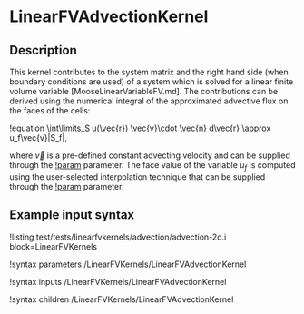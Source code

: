# LinearFVAdvectionKernel

## Description

This kernel contributes to the system matrix and the right hand side
(when boundary conditions are used) of a system which is solved for a
linear finite volume variable [MooseLinearVariableFV.md].
The contributions can be derived using the numerical integral of the approximated advective flux
on the faces of the cells:

!equation
\int\limits_S u(\vec{r}) \vec{v}\cdot \vec{n} d\vec{r} \approx
u_f\vec{v}|S_f|,

where $\vec{v}$ is a pre-defined constant advecting velocity and can be supplied through
the [!param](/LinearFVKernels/LinearFVAdvectionKernel/velocity) parameter.
The face value of the variable $u_f$ is computed using the user-selected interpolation
technique that can be supplied through the [!param](/LinearFVKernels/LinearFVAdvectionKernel/advected_interp_method) parameter.

## Example input syntax

!listing test/tests/linearfvkernels/advection/advection-2d.i block=LinearFVKernels

!syntax parameters /LinearFVKernels/LinearFVAdvectionKernel

!syntax inputs /LinearFVKernels/LinearFVAdvectionKernel

!syntax children /LinearFVKernels/LinearFVAdvectionKernel

